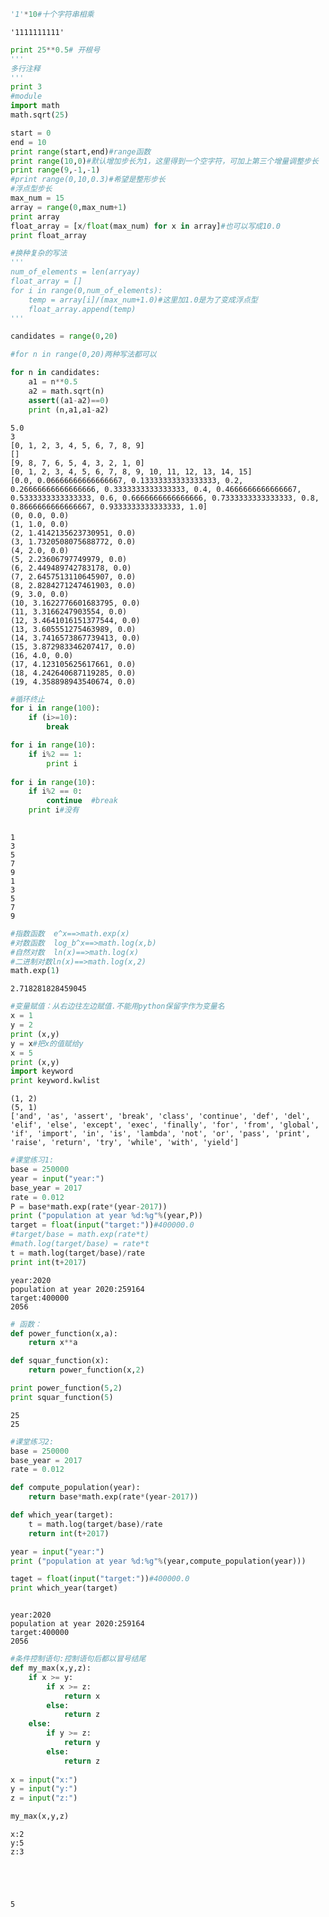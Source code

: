 

```python
'1'*10#十个字符串相乘
```




    '1111111111'




```python
print 25**0.5# 开根号
'''
多行注释
'''
print 3
#module
import math
math.sqrt(25)

start = 0
end = 10
print range(start,end)#range函数
print range(10,0)#默认增加步长为1，这里得到一个空字符，可加上第三个增量调整步长
print range(9,-1,-1)
#print range(0,10,0.3)#希望是整形步长
#浮点型步长
max_num = 15
array = range(0,max_num+1)
print array
float_array = [x/float(max_num) for x in array]#也可以写成10.0
print float_array

#换种复杂的写法
'''
num_of_elements = len(arryay)
float_array = []
for i in range(0,num_of_elements):
    temp = array[i]/(max_num+1.0)#这里加1.0是为了变成浮点型
    float_array.append(temp)
'''

candidates = range(0,20)

#for n in range(0,20)两种写法都可以

for n in candidates:
    a1 = n**0.5
    a2 = math.sqrt(n)
    assert((a1-a2)==0)
    print (n,a1,a1-a2)
```

    5.0
    3
    [0, 1, 2, 3, 4, 5, 6, 7, 8, 9]
    []
    [9, 8, 7, 6, 5, 4, 3, 2, 1, 0]
    [0, 1, 2, 3, 4, 5, 6, 7, 8, 9, 10, 11, 12, 13, 14, 15]
    [0.0, 0.06666666666666667, 0.13333333333333333, 0.2, 0.26666666666666666, 0.3333333333333333, 0.4, 0.4666666666666667, 0.5333333333333333, 0.6, 0.6666666666666666, 0.7333333333333333, 0.8, 0.8666666666666667, 0.9333333333333333, 1.0]
    (0, 0.0, 0.0)
    (1, 1.0, 0.0)
    (2, 1.4142135623730951, 0.0)
    (3, 1.7320508075688772, 0.0)
    (4, 2.0, 0.0)
    (5, 2.23606797749979, 0.0)
    (6, 2.449489742783178, 0.0)
    (7, 2.6457513110645907, 0.0)
    (8, 2.8284271247461903, 0.0)
    (9, 3.0, 0.0)
    (10, 3.1622776601683795, 0.0)
    (11, 3.3166247903554, 0.0)
    (12, 3.4641016151377544, 0.0)
    (13, 3.605551275463989, 0.0)
    (14, 3.7416573867739413, 0.0)
    (15, 3.872983346207417, 0.0)
    (16, 4.0, 0.0)
    (17, 4.123105625617661, 0.0)
    (18, 4.242640687119285, 0.0)
    (19, 4.358898943540674, 0.0)



```python
#循环终止
for i in range(100):
    if (i>=10):
        break

for i in range(10):
    if i%2 == 1:
        print i
        
for i in range(10):
    if i%2 == 0:
        continue  #break
    print i#没有
    
```

    1
    3
    5
    7
    9
    1
    3
    5
    7
    9



```python
#指数函数  e^x==>math.exp(x)
#对数函数  log_b^x==>math.log(x,b)
#自然对数  ln(x)==>math.log(x)
#二进制对数ln(x)==>math.log(x,2)
math.exp(1)
```




    2.718281828459045




```python
#变量赋值：从右边往左边赋值.不能用python保留字作为变量名
x = 1
y = 2
print (x,y)
y = x#把x的值赋给y
x = 5
print (x,y)
import keyword
print keyword.kwlist
```

    (1, 2)
    (5, 1)
    ['and', 'as', 'assert', 'break', 'class', 'continue', 'def', 'del', 'elif', 'else', 'except', 'exec', 'finally', 'for', 'from', 'global', 'if', 'import', 'in', 'is', 'lambda', 'not', 'or', 'pass', 'print', 'raise', 'return', 'try', 'while', 'with', 'yield']



```python
#课堂练习1:
base = 250000
year = input("year:")
base_year = 2017
rate = 0.012
P = base*math.exp(rate*(year-2017))
print ("population at year %d:%g"%(year,P))
target = float(input("target:"))#400000.0
#target/base = math.exp(rate*t)
#math.log(target/base) = rate*t
t = math.log(target/base)/rate
print int(t+2017)


```

    year:2020
    population at year 2020:259164
    target:400000
    2056



```python
# 函数：
def power_function(x,a):
    return x**a

def squar_function(x):
    return power_function(x,2)

print power_function(5,2)
print squar_function(5)
```

    25
    25



```python
#课堂练习2:
base = 250000
base_year = 2017
rate = 0.012

def compute_population(year):
    return base*math.exp(rate*(year-2017))

def which_year(target):
    t = math.log(target/base)/rate
    return int(t+2017)

year = input("year:")
print ("population at year %d:%g"%(year,compute_population(year)))

taget = float(input("target:"))#400000.0
print which_year(target)



```

    year:2020
    population at year 2020:259164
    target:400000
    2056



```python
#条件控制语句:控制语句后都以冒号结尾
def my_max(x,y,z):
    if x >= y:
        if x >= z:
            return x
        else:
            return z
    else:
        if y >= z:
            return y
        else:
            return z
        
x = input("x:")
y = input("y:")
z = input("z:")

my_max(x,y,z)
```

    x:2
    y:5
    z:3





    5




```python

```
